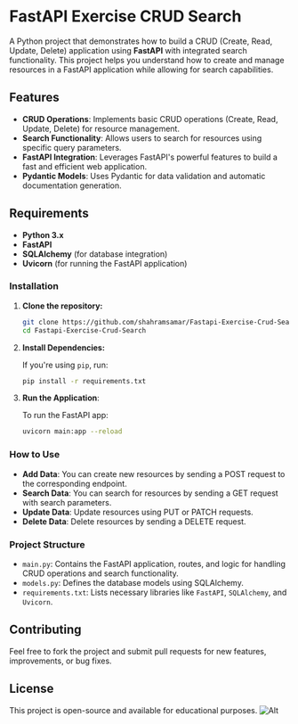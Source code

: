 # FastAPI Exercise CRUD Search

A Python project that demonstrates how to build a CRUD (Create, Read, Update, Delete) application using **FastAPI** with integrated search functionality. This project helps you understand how to create and manage resources in a FastAPI application while allowing for search capabilities.

## Features

- **CRUD Operations**: Implements basic CRUD operations (Create, Read, Update, Delete) for resource management.
- **Search Functionality**: Allows users to search for resources using specific query parameters.
- **FastAPI Integration**: Leverages FastAPI's powerful features to build a fast and efficient web application.
- **Pydantic Models**: Uses Pydantic for data validation and automatic documentation generation.

## Requirements

- **Python 3.x**
- **FastAPI**
- **SQLAlchemy** (for database integration)
- **Uvicorn** (for running the FastAPI application)

### Installation

1. **Clone the repository:**

    ```bash
    git clone https://github.com/shahramsamar/Fastapi-Exercise-Crud-Search.git
    cd Fastapi-Exercise-Crud-Search
    ```

2. **Install Dependencies:**

    If you're using `pip`, run:

    ```bash
    pip install -r requirements.txt
    ```

3. **Run the Application**:

    To run the FastAPI app:

    ```bash
    uvicorn main:app --reload
    ```

### How to Use

- **Add Data**: You can create new resources by sending a POST request to the corresponding endpoint.
- **Search Data**: You can search for resources by sending a GET request with search parameters.
- **Update Data**: Update resources using PUT or PATCH requests.
- **Delete Data**: Delete resources by sending a DELETE request.

### Project Structure

- `main.py`: Contains the FastAPI application, routes, and logic for handling CRUD operations and search functionality.
- `models.py`: Defines the database models using SQLAlchemy.
- `requirements.txt`: Lists necessary libraries like `FastAPI`, `SQLAlchemy`, and `Uvicorn`.

## Contributing

Feel free to fork the project and submit pull requests for new features, improvements, or bug fixes.

## License

This project is open-source and available for educational purposes.
![Alt](https://repobeats.axiom.co/api/embed/eabe6508a91fa38b4ace0060919094363916f544.svg "Repobeats analytics image")
